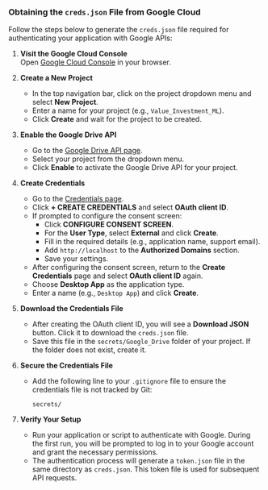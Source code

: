 ### Obtaining the `creds.json` File from Google Cloud

Follow the steps below to generate the `creds.json` file required for authenticating your application with Google APIs:

1. **Visit the Google Cloud Console**  
   Open [Google Cloud Console](https://console.cloud.google.com/) in your browser.

2. **Create a New Project**  
   - In the top navigation bar, click on the project dropdown menu and select **New Project**.
   - Enter a name for your project (e.g., `Value_Investment_ML`).
   - Click **Create** and wait for the project to be created.

3. **Enable the Google Drive API**  
   - Go to the [Google Drive API page](https://console.cloud.google.com/apis/library/drive.googleapis.com).
   - Select your project from the dropdown menu.
   - Click **Enable** to activate the Google Drive API for your project.

4. **Create Credentials**  
   - Go to the [Credentials page](https://console.cloud.google.com/apis/credentials).
   - Click **+ CREATE CREDENTIALS** and select **OAuth client ID**.
   - If prompted to configure the consent screen:
     - Click **CONFIGURE CONSENT SCREEN**.
     - For the **User Type**, select **External** and click **Create**.
     - Fill in the required details (e.g., application name, support email).
     - Add `http://localhost` to the **Authorized Domains** section.
     - Save your settings.
   - After configuring the consent screen, return to the **Create Credentials** page and select **OAuth client ID** again.
   - Choose **Desktop App** as the application type.
   - Enter a name (e.g., `Desktop App`) and click **Create**.

5. **Download the Credentials File**  
   - After creating the OAuth client ID, you will see a **Download JSON** button. Click it to download the `creds.json` file.
   - Save this file in the `secrets/Google_Drive` folder of your project. If the folder does not exist, create it.

6. **Secure the Credentials File**  
   - Add the following line to your `.gitignore` file to ensure the credentials file is not tracked by Git:
     ```plaintext
     secrets/
     ```

7. **Verify Your Setup**  
   - Run your application or script to authenticate with Google. During the first run, you will be prompted to log in to your Google account and grant the necessary permissions.
   - The authentication process will generate a `token.json` file in the same directory as `creds.json`. This token file is used for subsequent API requests.
